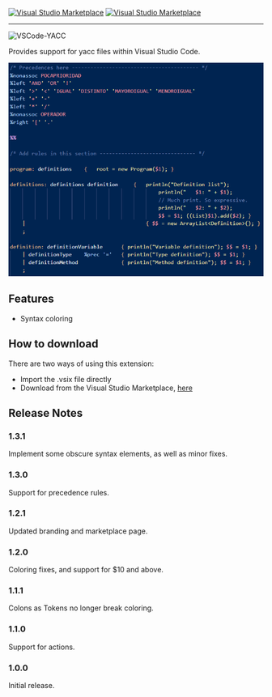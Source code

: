 [![Visual Studio Marketplace](https://img.shields.io/vscode-marketplace/v/carlubian.yacc.svg)](https://marketplace.visualstudio.com/items?itemName=carlubian.yacc)
[![Visual Studio Marketplace](https://img.shields.io/vscode-marketplace/d/carlubian.yacc.svg)](https://marketplace.visualstudio.com/items?itemName=carlubian.yacc)
<hr/>

![VSCode-YACC](https://carlubian.azurewebsites.net/images/YACC.png?maxAge=2592000 "VSCode-YYLEX")

Provides support for yacc files within Visual Studio Code.

![](images/code-YACC.png)

## Features

* Syntax coloring

## How to download

There are two ways of using this extension:

* Import the .vsix file directly
* Download from the Visual Studio Marketplace, [here](https://marketplace.visualstudio.com/items?itemName=carlubian.yacc)

## Release Notes

### 1.3.1
Implement some obscure syntax elements, as well as minor fixes.

### 1.3.0
Support for precedence rules.

### 1.2.1
Updated branding and marketplace page.

### 1.2.0
Coloring fixes, and support for $10 and above.

### 1.1.1
Colons as Tokens no longer break coloring.

### 1.1.0
Support for actions.

### 1.0.0
Initial release.
